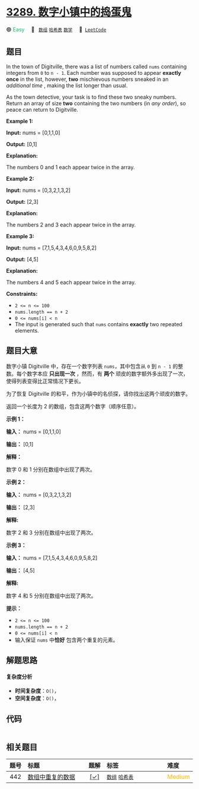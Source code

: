 # [3289. 数字小镇中的捣蛋鬼](https://leetcode.com/problems/the-two-sneaky-numbers-of-digitville)

🟢 <font color=#15bd66>Easy</font>&emsp; 🔖&ensp; [`数组`](/leetcode/outline/tag/array.md) [`哈希表`](/leetcode/outline/tag/hash-table.md) [`数学`](/leetcode/outline/tag/math.md)&emsp; 🔗&ensp;[`LeetCode`](https://leetcode.com/problems/the-two-sneaky-numbers-of-digitville)

## 题目

In the town of Digitville, there was a list of numbers called `nums`
containing integers from `0` to `n - 1`. Each number was supposed to appear
**exactly once** in the list, however, **two** mischievous numbers sneaked in
an _additional time_ , making the list longer than usual.

As the town detective, your task is to find these two sneaky numbers. Return
an array of size **two** containing the two numbers (in _any order_), so peace
can return to Digitville.



**Example 1:**

**Input:** nums = [0,1,1,0]

**Output:** [0,1]

**Explanation:**

The numbers 0 and 1 each appear twice in the array.

**Example 2:**

**Input:** nums = [0,3,2,1,3,2]

**Output:** [2,3]

**Explanation:**

The numbers 2 and 3 each appear twice in the array.

**Example 3:**

**Input:** nums = [7,1,5,4,3,4,6,0,9,5,8,2]

**Output:** [4,5]

**Explanation:**

The numbers 4 and 5 each appear twice in the array.



**Constraints:**

  * `2 <= n <= 100`
  * `nums.length == n + 2`
  * `0 <= nums[i] < n`
  * The input is generated such that `nums` contains **exactly** two repeated elements.


## 题目大意

数字小镇 Digitville 中，存在一个数字列表 `nums`，其中包含从 `0` 到 `n - 1` 的整数。每个数字本应 **只出现一次**
，然而，有 **两个** 顽皮的数字额外多出现了一次，使得列表变得比正常情况下更长。

为了恢复 Digitville 的和平，作为小镇中的名侦探，请你找出这两个顽皮的数字。

返回一个长度为 2 的数组，包含这两个数字（顺序任意）。



**示例 1：**

**输入：** nums = [0,1,1,0]

**输出：** [0,1]

**解释：**

数字 0 和 1 分别在数组中出现了两次。

**示例 2：**

**输入：** nums = [0,3,2,1,3,2]

**输出：** [2,3]

**解释:**

数字 2 和 3 分别在数组中出现了两次。

**示例 3：**

**输入：** nums = [7,1,5,4,3,4,6,0,9,5,8,2]

**输出：** [4,5]

**解释:**

数字 4 和 5 分别在数组中出现了两次。



**提示：**

  * `2 <= n <= 100`
  * `nums.length == n + 2`
  * `0 <= nums[i] < n`
  * 输入保证 `nums` 中**恰好** 包含两个重复的元素。


## 解题思路

#### 复杂度分析

- **时间复杂度**：`O()`，
- **空间复杂度**：`O()`，

## 代码

```javascript

```

## 相关题目

<!-- prettier-ignore -->
| 题号 | 标题 | 题解 | 标签 | 难度 |
| :------: | :------ | :------: | :------ | :------ |
| 442 | [数组中重复的数据](https://leetcode.com/problems/find-all-duplicates-in-an-array) | [[✓]](https://2xiao.github.io/leetcode-js/leetcode/problem/0442) |  [`数组`](/leetcode/outline/tag/array.md) [`哈希表`](/leetcode/outline/tag/hash-table.md) | <font color=#ffb800>Medium</font> |

<style>
.blue {
    background-color: #096dd9;
    padding: 0.25rem 0.5rem;
    margin: 0;
    font-size: 0.85em;
    border-radius: 3px;
    color: white;
    font-weight: 500;
}
table th:first-of-type { width: 10%; }
table th:nth-of-type(2) { width: 35%; }
table th:nth-of-type(3) { width: 10%; }
table th:nth-of-type(4) { width: 35%; }
table th:nth-of-type(5) { width: 10%; }
</style>
